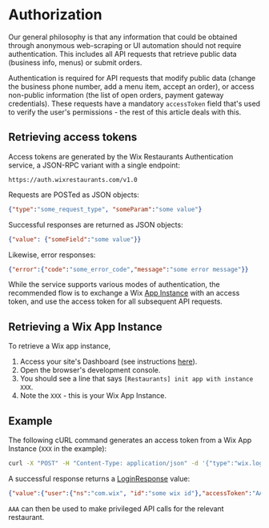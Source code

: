 # Authorization
Our general philosophy is that any information that could be obtained through anonymous web-scraping or UI automation should not require authentication. This includes all API requests that retrieve public data (business info, menus) or submit orders.

Authentication is required for API requests that modify public data (change the business phone number, add a menu item, accept an order), or access non-public information (the list of open orders, payment gateway credentials). These requests have a mandatory ```accessToken``` field that's used to verify the user's permissions - the rest of this article deals with this.

## Retrieving access tokens
Access tokens are generated by the Wix Restaurants Authentication service, a JSON-RPC variant with a single endpoint:

~~~
https://auth.wixrestaurants.com/v1.0
~~~

Requests are POSTed as JSON objects:

~~~ json
{"type":"some_request_type", "someParam":"some value"}
~~~

Successful responses are returned as JSON objects:

~~~ json
{"value": {"someField":"some value"}}
~~~

Likewise, error responses: 

~~~ json
{"error":{"code":"some_error_code","message":"some error message"}}
~~~

While the service supports various modes of authentication, the recommended flow is to exchange a Wix [App Instance](https://dev.wix.com/docs/infrastructure/app-instance/) with an access token, and use the access token for all subsequent API requests.

## Retrieving a Wix App Instance
To retrieve a Wix app instance,

1. Access your site's Dashboard (see instructions [here](https://support.wix.com/en/article/accessing-your-dashboard-1928525)).
2. Open the browser's development console.
3. You should see a line that says `[Restaurants] init app with instance XXX`.
4. Note the `XXX` - this is your Wix App Instance.

## Example
The following cURL command generates an access token from a Wix App Instance (```XXX``` in the example):

~~~ bash
curl -X "POST" -H "Content-Type: application/json" -d '{"type":"wix.loginInstance","instance":"XXX"}' "https://auth.wixrestaurants.com/v1.0"
~~~

A successful response returns a [LoginResponse](https://github.com/wix/wix-restaurants-authentication/blob/master/wix-restaurants-authentication-api/src/main/java/com/wix/restaurants/authentication/model/LoginResponse.java) value:

~~~ json
{"value":{"user":{"ns":"com.wix", "id":"some wix id"},"accessToken":"AAA"}}
~~~

```AAA``` can then be used to make privileged API calls for the relevant restaurant.
